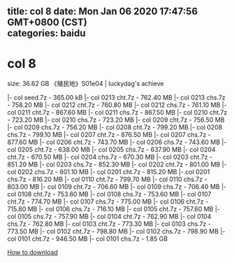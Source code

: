 
title: col 8
date: Mon Jan 06 2020 17:47:56 GMT+0800 (CST)    
categories: baidu
---

# col 8
size: 36.62 GB
 《殖民地》S01e04 | luckydag's achieve
 
|- col seed.7z - 365.00 kB
|- col 0213 cht.7z - 762.40 MB
|- col 0213 chs.7z - 758.20 MB
|- col 0212 cht.7z - 760.80 MB
|- col 0212 chs.7z - 761.10 MB
|- col 0211 cht.7z - 867.60 MB
|- col 0211 chs.7z - 867.50 MB
|- col 0210 cht.7z - 723.20 MB
|- col 0210 chs.7z - 723.20 MB
|- col 0209 cht.7z - 756.50 MB
|- col 0209 chs.7z - 756.20 MB
|- col 0208 cht.7z - 799.20 MB
|- col 0208 chs.7z - 799.10 MB
|- col 0207 cht.7z - 876.50 MB
|- col 0207 chs.7z - 877.60 MB
|- col 0206 cht.7z - 743.70 MB
|- col 0206 chs.7z - 743.60 MB
|- col 0205 cht.7z - 638.00 MB
|- col 0205 chs.7z - 637.90 MB
|- col 0204 cht.7z - 670.50 MB
|- col 0204 chs.7z - 670.30 MB
|- col 0203 cht.7z - 851.20 MB
|- col 0203 chs.7z - 852.30 MB
|- col 0202 cht.7z - 801.00 MB
|- col 0202 chs.7z - 801.10 MB
|- col 0201 cht.7z - 815.20 MB
|- col 0201 chs.7z - 816.20 MB
|- col 0110 cht.7z - 799.70 MB
|- col 0110 chs.7z - 803.00 MB
|- col 0109 cht.7z - 706.60 MB
|- col 0109 chs.7z - 706.40 MB
|- col 0108 cht.7z - 753.60 MB
|- col 0108 chs.7z - 753.60 MB
|- col 0107 cht.7z - 774.70 MB
|- col 0107 chs.7z - 775.00 MB
|- col 0106 cht.7z - 715.80 MB
|- col 0106 chs.7z - 716.10 MB
|- col 0105 cht.7z - 757.60 MB
|- col 0105 chs.7z - 757.90 MB
|- col 0104 cht.7z - 762.90 MB
|- col 0104 chs.7z - 762.80 MB
|- col 0103 cht.7z - 773.30 MB
|- col 0103 chs.7z - 773.50 MB
|- col 0102 cht.7z - 798.80 MB
|- col 0102 chs.7z - 798.90 MB
|- col 0101 cht.7z - 946.50 MB
|- col 0101 chs.7z - 1.85 GB

[How to download](https://bpcam.bemobtrk.com/go/2ceec3aa-1ca2-46d6-b9ff-aaa5c184517c?jno=1045)